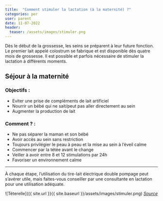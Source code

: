 ```yaml
---
title:  "Comment stimuler la lactation (à la maternité) ?"
categories: per
user: parent
date: 11-07-2022
header:
  teaser: /assets/images/stimuler.png
---
```


Dès le début de la grossesse, les seins se préparent à leur future fonction. Le premier lait appelé colostrum se fabrique et est disponible dès quatre mois de grossesse. 
Il est possible et parfois nécessaire de stimuler la lactation à différents moments. 

## Séjour à la maternité

### Objectifs : 
- Eviter une prise de compléments de lait artificiel
- Nourrir un bébé qui ne sait/peut pas aller directement au sein
- Augmenter la production de lait

### Comment ? :
- Ne pas séparer la maman et son bébé
- Avoir accès au sein sans restriction
- Toujours privilégier le peau à peau et la mise au sein à l’éveil calme
- Commencer par la tétée avant le change
- Veiller à avoir entre 8 et 12 stimulations par 24h
- Favoriser un environnement calme
 
___


À chaque étape, l’utilisation du tire-lait électrique double pompage peut s’avérer utile, mais faites-vous conseiller par une consultante en lactation pour une utilisation adéquate.

![Téterelle]({{ site.url }}{{ site.baseurl }}/assets/images/stimuler.png)
*[Source](http://sulivanneb.wixsite.com/lifeandfoodies/single-post/2017/11/07/Avoir-la-bonne-taille-de-t%C3%A9terelle-pour-mon-tire-lait)*
